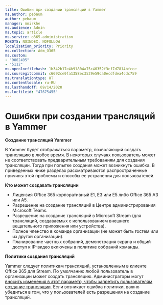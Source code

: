 ```yaml
---
title: Ошибки при создании трансляций в Yammer
ms.author: pebaum
author: pebaum
manager: mnirkhe
ms.audience: Admin
ms.topic: article
ms.service: o365-administration
ROBOTS: NOINDEX, NOFOLLOW
localization_priority: Priority
ms.collection: Adm_O365
ms.custom:
- "9002495"
- "5112"
ms.openlocfilehash: 1b342b17e4b91804a75c46352f3ef7d7814bfcee
ms.sourcegitcommit: c6692ce0fa1358ec3529e59ca0ecdfdea4cdc759
ms.translationtype: HT
ms.contentlocale: ru-RU
ms.lasthandoff: 09/14/2020
ms.locfileid: "47675455"
---
```

# <a name="live-events-in-yammer-creation-errors"></a>Ошибки при создании трансляций в Yammer

**Создание трансляций Yammer**

В Yammer будет отображаться параметр, позволяющий создать трансляцию в любое время. В некоторых случаях пользователь может не соответствовать предварительным требованиям для создания трансляции. Тогда при попытке создания может возникнуть ошибка. В приведенных ниже разделах рассматриваются распространенные причины этой проблемы и способы ее устранения для пользователей.

**Кто может создавать трансляции**
- Лицензия Office 365 корпоративный E1, E3 или E5 либо Office 365 A3 или A5.
- Разрешение на создание трансляций в Центре администрирования Microsoft Teams.
- Разрешение на создание трансляций в Microsoft Stream (для трансляций, создаваемых с использованием внешнего вещательного приложения или устройства).
- Полное членство в команде организации (не может быть гостем или из другой организации).
- Планирование частных собраний, демонстрация экрана и общий доступ к IP-видео включены в политике собраний команды.

**Политики создания трансляций**

Yammer следует политикам трансляций, установленным в клиенте Office 365 для Stream. По умолчанию любой пользователь в организации может создать трансляцию. Администраторы могут [вносить изменения в этот параметр, чтобы запретить пользователям создание трансляции](https://docs.microsoft.com/stream/live-event-administration#enabling-and-restricting-users-to-creating). Если возникает ошибка политики, важно убедиться в том, что у пользователей есть разрешения на создание трансляций.
